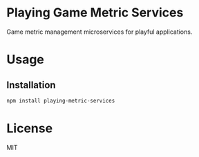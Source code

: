 Playing Game Metric Services
============================

Game metric management microservices for playful applications.

# Usage

## Installation

```bash
npm install playing-metric-services
```

# License

MIT